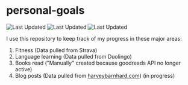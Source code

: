 # personal-goals
![Last Updated](https://img.shields.io/date/1613958402?color=FC4C02&label=Fitness%20Updated&logo=strava)
![Last Updated](https://img.shields.io/date/1613958402?color=7ac70c&label=Language%20Updated&logo=duolingo)
![Last Updated](https://img.shields.io/date/1613958402?color=e9e5cd&label=Books%20Updated&logo=goodreads)

I use this repository to keep track of my progress in these major areas:

1. Fitness (Data pulled from Strava)
2. Language learning (Data pulled from Duolingo)
3. Books read ("Manually" created because goodreads API no longer active)
4. Blog posts (Data pulled from [harveybarnhard.com](https://harveybarnhard.com)) (in progress)
